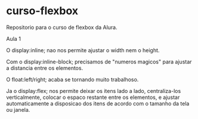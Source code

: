 # curso-flexbox

Repositorio para o curso de flexbox da Alura.


Aula 1

O display:inline; nao nos permite ajustar o width nem o height.

Com o display:inline-block; precisamos de "numeros magicos" para ajustar a distancia entre os elementos.

O float:left/right; acaba se tornando muito trabalhoso.

Ja o display:flex; nos permite deixar os itens lado a lado, centraliza-los verticalmente, colocar o espaco restante entre os elementos, e ajustar automaticamente a disposicao dos itens de acordo com o tamanho da tela ou janela.
